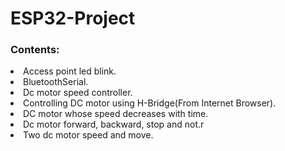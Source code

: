 <h1>ESP32-Project</h1>

<h3>Contents:</h3>
<li>Access point led blink.</li>
<li>BluetoothSerial.</li>
<li>Dc motor speed controller.</li>
<li>Controlling DC motor using H-Bridge(From Internet Browser).</li>
<li>DC motor whose speed decreases with time.</li>
<li>Dc motor forward, backward, stop and not.r</li>
<li>Two dc motor speed and move.</li>
